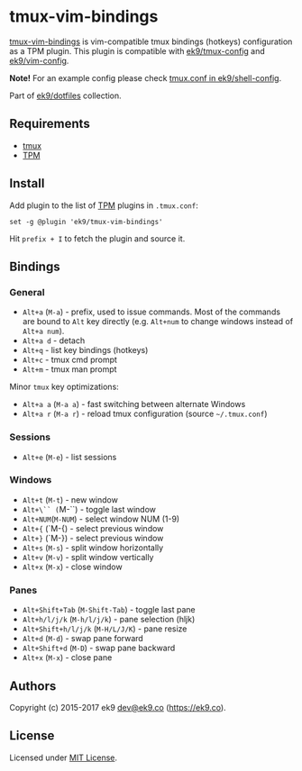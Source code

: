 tmux-vim-bindings
=================

[tmux-vim-bindings][0] is vim-compatible tmux bindings (hotkeys) configuration
as a TPM plugin. This plugin is compatible with [ek9/tmux-config][1] and
[ek9/vim-config][2].

**Note!** For an example config please check [tmux.conf in ek9/shell-config][9].

Part of [ek9/dotfiles][10] collection.

## Requirements

- [tmux][3]
- [TPM][4]

## Install

Add plugin to the list of [TPM][4] plugins in `.tmux.conf`:

```
set -g @plugin 'ek9/tmux-vim-bindings'
```

Hit `prefix + I` to fetch the plugin and source it.

## Bindings

### General

- `Alt+a` (`M-a`) - prefix, used to issue commands. Most of the commands are
  bound to `Alt` key directly (e.g. `Alt+num` to change windows instead of
  `Alt+a num`).
- `Alt+a d` - detach
- `Alt+q` - list key bindings (hotkeys)
- `Alt+c` - tmux cmd prompt
- `Alt+m` - tmux man prompt

Minor `tmux` key optimizations:

- `Alt+a a` (`M-a a`) - fast switching between alternate Windows
- `Alt+a r` (`M-a r`) - reload tmux configuration (source `~/.tmux.conf`)

### Sessions

- `Alt+e` (`M-e`) - list sessions

### Windows

- `Alt+t` (`M-t`) - new window
- `Alt+\`` (`M-\``) - toggle last window
- `Alt+NUM`(`M-NUM`) - select window NUM (1-9)
- `Alt+{` (`M-{) - select previous window
- `Alt+}` (`M-}) - select previous window
- `Alt+s` (`M-s`) - split window horizontally
- `Alt+v` (`M-v`) - split window vertically
- `Alt+x` (`M-x`) - close window

### Panes

- `Alt+Shift+Tab` (`M-Shift-Tab`) - toggle last pane
- `Alt+h/l/j/k` (`M-h/l/j/k`)  - pane selection (hljk)
- `Alt+Shift+h/l/j/k` (`M-H/L/J/K`) - pane resize
- `Alt+d` (`M-d`) - swap pane forward
- `Alt+Shift+d` (`M-D`) - swap pane backward
- `Alt+x` (`M-x`) - close pane

## Authors

Copyright (c) 2015-2017 ek9 <dev@ek9.co> (https://ek9.co).

## License

Licensed under [MIT License](LICENSE).

[0]: https://github.com/ek9/tmux-vim-bindings
[1]: https://github.com/ek9/tmux-config
[2]: https://github.com/ek9/vim-config
[3]: https://github.com/tmux/tmux
[4]: https://github.com/tmux-plugins/tpm
[9]: https://github.com/ek9/shell-config/blob/master/.tmux.conf
[10]: https://github.com/ek9/dotfiles
